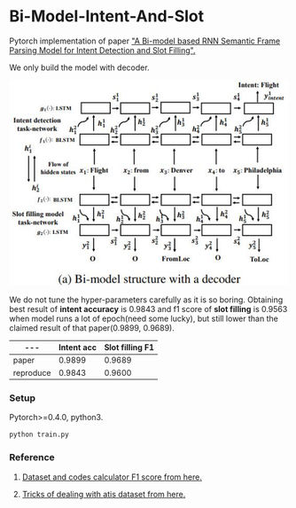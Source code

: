 # Bi-Model-Intent-And-Slot

Pytorch implementation of paper ["A Bi-model based RNN Semantic Frame Parsing Model for Intent
Detection and Slot Filling".](https://www.aclweb.org/anthology/N18-2050)

We only build the model with decoder. 

![](./doc/model.jpg)

We do not tune the hyper-parameters carefully as it is so boring. Obtaining best result of **intent accuracy** is 0.9843 and f1 score of **slot filling** is 0.9563 when model runs a lot of epoch(need some lucky), but still lower than the claimed result of that paper(0.9899, 0.9689).

| ---       | Intent acc | Slot filling F1 |
| --------- | ---------- | --------------- |
| paper     | 0.9899     | 0.9689          |
| reproduce | 0.9843     | 0.9600          |

### Setup

Pytorch>=0.4.0, python3.

```bash
python train.py
```



### Reference 

1. [Dataset and codes calculator F1 score from here.](https://github.com/sz128/slot_filling_and_intent_detection_of_SLU)

2. [Tricks of dealing with atis dataset from here.](https://github.com/HadoopIt/rnn-nlu/issues/9)

   
